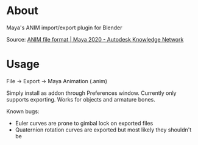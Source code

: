 # About
Maya's ANIM import/export plugin for Blender

Source: [ANIM file format | Maya 2020 - Autodesk Knowledge Network](https://knowledge.autodesk.com/support/maya/learn-explore/caas/CloudHelp/cloudhelp/2022/ENU/Maya-Animation/files/GUID-87541258-2463-497A-A3D7-3DEA4C852644-htm.html)


# Usage
File -> Export -> Maya Animation (.anim)

Simply install as addon through Preferences window.
Currently only supports exporting. Works for objects and armature bones.

Known bugs:
- Euler curves are prone to gimbal lock on exported files
- Quaternion rotation curves are exported but most likely they shouldn't be
